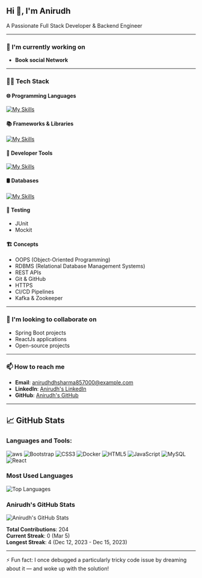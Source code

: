 ## Hi 👋, I'm Anirudh

A Passionate Full Stack Developer & Backend Engineer

---

### 🚀 I'm currently working on
- **Book social Network**
---

### 🧑‍💻 Tech Stack

#### 🌐 Programming Languages
[![My Skills](https://skillicons.dev/icons?i=cpp,java,c,html,css,javascript,typescript,sql&perline=9&theme=light)](https://skillicons.dev)


#### 📚 Frameworks & Libraries
[![My Skills](https://skillicons.dev/icons?i=react,nodejs,express,spring,hibernate,bootstrap,tailwind,angular&theme=light)](https://skillicons.dev)


#### 🔧 Developer Tools
[![My Skills](https://skillicons.dev/icons?i=vscode,eclipse,jenkins,postman,docker,kubernetes,aws&theme=light)](https://skillicons.dev)


#### 🛢️ Databases
[![My Skills](https://skillicons.dev/icons?i=mysql,mongodb,postgres&theme=light)](https://skillicons.dev)

#### 🧪 Testing
- JUnit
- Mockit

#### 🏗️ Concepts
- OOPS (Object-Oriented Programming)
- RDBMS (Relational Database Management Systems)
- REST APIs
- Git & GitHub
- HTTPS
- CI/CD Pipelines
- Kafka & Zookeeper

---

### 🤝 I'm looking to collaborate on
- Spring Boot projects
- ReactJs applications
- Open-source projects

---

### 📫 How to reach me
- **Email**: anirudhdhsharma857000@example.com
- **LinkedIn**: [Anirudh's LinkedIn](https://www.linkedin.com/in/anirudh-sharma-371046179/)
- **GitHub**: [Anirudh's GitHub](https://github.com/AnirudhSharma777)

---

## 📈 GitHub Stats

### Languages and Tools:

![aws](https://img.shields.io/badge/AWS-FF9900?style=for-the-badge&logo=amazonaws&logoColor=white)
![Bootstrap](https://img.shields.io/badge/Bootstrap-563D7C?style=for-the-badge&logo=bootstrap&logoColor=white)
![CSS3](https://img.shields.io/badge/CSS3-1572B6?style=for-the-badge&logo=css3&logoColor=white)
![Docker](https://img.shields.io/badge/Docker-2496ED?style=for-the-badge&logo=docker&logoColor=white)
![HTML5](https://img.shields.io/badge/HTML5-E34F26?style=for-the-badge&logo=html5&logoColor=white)
![JavaScript](https://img.shields.io/badge/JavaScript-F7DF1E?style=for-the-badge&logo=javascript&logoColor=black)
![MySQL](https://img.shields.io/badge/MySQL-005C84?style=for-the-badge&logo=mysql&logoColor=white)
![React](https://img.shields.io/badge/React-61DAFB?style=for-the-badge&logo=react&logoColor=black)

### Most Used Languages
![Top Languages](https://github-readme-stats.vercel.app/api/top-langs/?username=anirudh&layout=compact&theme=radical)

### Anirudh's GitHub Stats
![Anirudh's GitHub Stats](https://github-readme-stats.vercel.app/api?username=anirudh&show_icons=true&theme=radical)

**Total Contributions**: 204  
**Current Streak**: 0 (Mar 5)  
**Longest Streak**: 4 (Dec 12, 2023 - Dec 15, 2023)

---

⚡ Fun fact: I once debugged a particularly tricky code issue by dreaming about it — and woke up with the solution!

